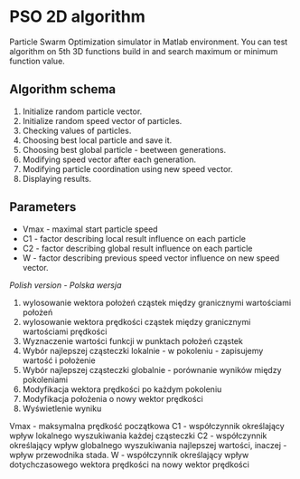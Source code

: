 # PSO 2D algorithm
Particle Swarm Optimization simulator in Matlab environment. You can test algorithm on 5th 3D functions build in and search maximum or minimum function value. 

## Algorithm schema

1. Initialize random particle vector.
2. Initialize random speed vector of particles.
3. Checking values of particles.
4. Choosing best local particle and save it. 
5. Choosing best global particle - beetween generations.
6. Modifying speed vector after each generation.
7. Modifying particle coordination using new speed vector.
8. Displaying results.


## Parameters
- Vmax - maximal start particle speed 
- C1 - factor describing local result influence on each particle
- C2 - factor describing global result influence on each particle
- W - factor describing previous speed vector influence on new speed vector.

*Polish version - Polska wersja*
1. wylosowanie wektora położeń cząstek między granicznymi wartościami położeń
2. wylosowanie wektora prędkości cząstek między granicznymi wartościami
prędkości
3. Wyznaczenie wartości funkcji w punktach położeń cząstek
5. Wybór najlepszej cząsteczki lokalnie - w pokoleniu - zapisujemy
wartość i położenie
6. Wybór najlepszej cząsteczki globalnie - porównanie wyników między
pokoleniami
7. Modyfikacja wektora prędkości po każdym pokoleniu
8. Modyfikacja położenia o nowy wektor prędkości
9. Wyświetlenie wyniku

Vmax - maksymalna prędkość początkowa
C1 -  współczynnik określający wpływ lokalnego wyszukiwania każdej cząsteczki
C2 - współczynnik określający wpływ globalnego wyszukiwania najlepszej wartości, inaczej - wpływ przewodnika stada.
W - współczynnik określający wpływ dotychczasowego wektora prędkości na nowy wektor prędkości
